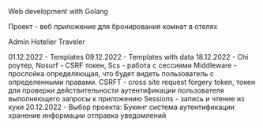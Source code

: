 Web development with Golang

Проект - веб приложение для бронирования комнат в отелях

Admin
Hotelier
Traveler

01.12.2022 - Templates
09.12.2022 - Templates with data
18.12.2022 - Chi роутер, Nosurf - CSRF токен, Scs - работа с сессиями
    Middleware - прослойка определяющая, что будет видеть пользователь с определенными правами.
    CSRFT - cross site request forgery token, токен для проверки действительности аутентификации пользователя выполняющего запросы к приложению
    Sessions - запись и чтение из куки
20.12.2022 - Выбор проекта: Букинг
    система аутентификации
    хранение информации
    отправка уведомлений